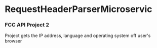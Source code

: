 # RequestHeaderParserMicroservic
### FCC API Project 2
Project gets the IP address, language and operating system off user's browser
